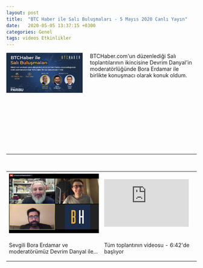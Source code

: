 ```yaml
---
layout: post
title:  "BTC Haber ile Salı Buluşmaları - 5 Mayıs 2020 Canlı Yayın"
date:   2020-05-05 13:37:15 +0300
categories: Genel
tags: videos Etkinlikler
---
```



<img align="left" src="/assets/btchaber_sali_bulusmalari_640.jpg" style="width:40%; padding-right:20px"> BTCHaber.com'un düzenlediği Salı toplantılarının ikincisine Devrim Danyal'in moderatörlüğünde Bora Erdamar ile birlikte konuşmacı olarak konuk oldum. 

&nbsp;

&nbsp;

&nbsp;

&nbsp;

&nbsp;

&nbsp;

----

&nbsp;

<table><tr><td style="width:50%">
<img src="/assets/BTCHaber_Sali_Bulusmalari_screenshot_640.png">
</td>
<td style="width:50%">
<iframe width="224" height="126" src="https://www.youtube.com/embed/09zcikFwXgg?t=402" frameborder="0" allowfullscreen></iframe></td></tr>
<tr><td style="width:50%; vertical-align:top">
<p>
Sevgili Bora Erdamar ve moderatörümüz Devrim Danyal ile...
</p></td>
<td style="width:70%; vertical-align:top">
<p>
Tüm toplantının videosu - 6:42'de başlıyor</p>
</td></tr>
</table>
